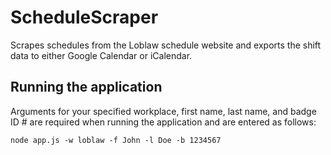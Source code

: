 # ScheduleScraper

Scrapes schedules from the Loblaw schedule website and exports the shift data to either Google Calendar or iCalendar. 

Running the application
--------------------------
Arguments for your specified workplace, first name, last name, and badge ID # are required when running the application and are entered as follows:

```
node app.js -w loblaw -f John -l Doe -b 1234567
```